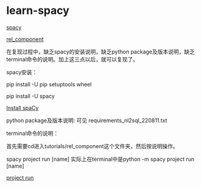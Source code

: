 # learn-spacy

[spacy](https://github.com/arfu2016/nlp/tree/master/nlp_models/spacy)

[rel_component](https://github.com/explosion/projects/tree/v3/tutorials/rel_component)

在复现过程中，缺乏spacy的安装说明，缺乏python package及版本说明，缺乏terminal命令的说明。加上这三点以后，就可以复现了。

spacy安装：

pip install -U pip setuptools wheel

pip install -U spacy

[Install spaCy](https://spacy.io/usage)

python package及版本说明: 可见 requirements_nl2sql_220811.txt

terminal命令的说明：

首先需要cd进入tutorials/rel_component这个文件夹，然后按说明操作。

spacy project run [name] 实际上在terminal中是python -m spacy project run [name]

[project run](https://spacy.io/api/cli#project-run)
